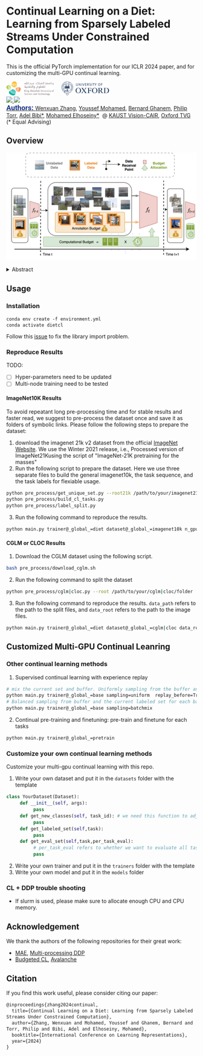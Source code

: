 # Continual Learning on a Diet: Learning from Sparsely Labeled Streams Under Constrained Computation
This is the official PyTorch implementation for our ICLR 2024 paper, and for customizing the multi-GPU continual learning.

<div style="width:40% float:center diaplay:inline">
     <img src=./doc/kaust.png width=25%/> &nbsp; &nbsp; <img src=./doc/oxford.png width=25%/>
</div>

<a target="_blank" href="https://arxiv.org/abs/2404.12766">
<img style="height:22pt" src="https://img.shields.io/badge/-Paper-red?style=flat&logo=arxiv">
</a><a target="_blank" href="https://github.com/wx-zhang/continual-learning-on-a-diet">
<img style="height:22pt" src="https://img.shields.io/badge/-Code-black?style=flat&logo=github">
<br>

<span style="color:#183385; font-size: 14pt; font-family: Roboto, Helvetica, Arial, Heveltica Neue, sans-serif">
     <b>Authors:</b> <a class="name" target="_blank" href="https://wx-zhang.github.io/">Wenxuan Zhang</a>, 
     <a class="name" target="_blank" href="https://scholar.google.com/citations?user=DtCLSdUAAAAJ&hl=en">Youssef Mohamed</a>,
     <a class="name" target="_blank" href="https://www.bernardghanem.com/">Bernard Ghanem</a>,
     <a class="name" target="_blank" href="https://www.robots.ox.ac.uk/~phst/">Philip Torr</a>,
     <a class="name" target="_blank" href="https://www.adelbibi.com/">Adel Bibi*</a>,
     <a class="name" target="_blank" href="https://www.mohamed-elhoseiny.com/">Mohamed Elhoseiny*</a>&nbsp; @ 
     <a class="btna" target="_blank" href="https://cemse.kaust.edu.sa/vision-cair/vision-cair">KAUST Vision-CAIR</a>, 
          <a class="btna" target="_blank" href="https://torrvision.com/index.html">Oxford TVG</a> &nbsp (* Equal Advising)&nbsp; 
     </span>



## Overview
![dietcl](./doc/teaser.png)

<details><summary>Abstract</summary> 

- We propose and study a realistic Continual Learning (CL) setting where learning algorithms are granted a **restricted computational** budget per time step while training. 

- We apply this setting to large-scale semi-supervised Continual Learning scenarios with **sparse label rate**. Previous proficient CL methods perform very poorly in this challenging setting. Overfitting to the sparse labeled data and insufficient computational budget are the two main culprits for such a poor performance. 

- We propose a simple but highly effective baseline, **DietCL**, which utilizes both unlabeled and labeled data jointly. DietCL meticulously allocates computational budget for both types of data. 

- We **validate our baseline, at scale**, on several datasets, e.g., CLOC, ImageNet10K, and CGLM, under constraint budget setup. DietCL outperforms, by a large margin, all existing supervised CL algorithms as well as more recent continual semi-supervised methods. Our extensive analysis and ablations demonstrate that DietCL is stable under a full spectrum of label sparsity, computational budget and various other ablations.

</details>


## Usage

### Installation
```
conda env create -f environment.yml
conda activate dietcl
``` 
Follow this [issue](https://github.com/rwightman/pytorch-image-models/issues/420#issuecomment-776459842) to fix the library import problem.  


### Reproduce Results
TODO: 
- [ ] Hyper-parameters need to be updated
- [ ] Multi-node training need to be tested
#### ImageNet10K Results
To avoid repeatant long pre-processing time and for stable results and faster read, we suggest to pre-process the dataset once and save it as folders of symbolic links. Please follow the following steps to prepare the dataset:
1. download the imagenet 21k v2 dataset from the official [ImageNet Website](https://www.image-net.org/download-images.php). We use the Winter 2021 release, i.e., Processed version of ImageNet21Kusing the script of "ImageNet-21K pretraining for the masses"
2. Run the following script to prepare the dataset. Here we use three separate files to build the general imagenet10k, the task sequence, and the task labels for flexiable usage. 
```bash
python pre_process/get_unique_set.py --root21k /path/to/your/imagenet21k/folder
python pre_process/build_cl_tasks.py 
python pre_process/label_split.py
```
3. Run the following command to reproduce the results. 
```bash
python main.py trainer@_global_=diet dataset@_global_=imagenet10k n_gpu_per_node=8 data_root=/path/to/your/imagenet21k/folder
```

#### CGLM or CLOC Results
1. Download the CGLM dataset using the following script. 
```bash
bash pre_process/download_cglm.sh
```  
2. Run the following command to split the dataset
```bash
python pre_process/cglm|cloc.py --root /path/to/your/cglm|cloc/folder
```
3. Run the following command to reproduce the results. 
`data_path` refers to the path to the split files, and `data_root` refers to the path to the image files. 
```bash
python main.py trainer@_global_=diet dataset@_global_=cglm|cloc data_root=/path/to/your/cglm|cloc/folder data_path=/path/to/your/cglm|cloc/split/file/folder
```

## Customized Multi-GPU Continual Leanring
### Other continual learning methods 
1. Supervised continual learning with experience replay 
```bash
# mix the current set and buffer. Uniformly sampling from the buffer and current task 
python main.py trainer@_global_=base sampling=uniform  replay_before=True 
# Balanced sampling from buffer and the current labeled set for each batch.
python main.py trainer@_global_=base sampling=batchmix 
```

2. Continual pre-training and finetuning: pre-train and finetune for each tasks 
```bash
python main.py trainer@_global_=pretrain
```

### Customize your own continual learning methods
Customize your multi-gpu continual learning with this repo. 
1. Write your own dataset and put it in the `datasets` folder with the template 
```python
class YourDataset(Dataset):
     def __init__(self, args):
          pass
     def get_new_classes(self, task_id): # we need this function to adjust the classification head for the model
          pass
     def get_labeled_set(self,task):
          pass
     def get_eval_set(self,task,per_task_eval):
          # per_task_eval refers to whether we want to evaluate all tasks at once (for efficiency purpose) or evaluate each task separately.
          pass
```
2. Write your own trainer and put it in the `trainers` folder with the template 
3. Write your own model and put it in the `models` folder 

### CL + DDP trouble shooting
-  If slurm is used, please make sure to allocate enough CPU and CPU memory.

## Acknowledgement
We thank the authors of the following repositories for their great work:
- [MAE](https://github.com/facebookresearch/mae), [Multi-processing DDP](https://github.com/pytorch/examples/tree/main/imagenet)
- [Budgeted CL](https://github.com/drimpossible/BudgetCL), [Avalanche](https://github.com/ContinualAI/avalanche)
## Citation
If you find this work useful, please consider citing our paper:
```
@inproceedings{zhang2024continual,
  title={Continual Learning on a Diet: Learning from Sparsely Labeled Streams Under Constrained Computation},
  author={Zhang, Wenxuan and Mohamed, Youssef and Ghanem, Bernard and Torr, Philip and Bibi, Adel and Elhoseiny, Mohamed},
  booktitle={International Conference on Learning Representations},
  year={2024}
}
```